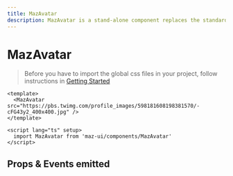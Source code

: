 ```yaml
---
title: MazAvatar
description: MazAvatar is a stand-alone component replaces the standard html button with a beautiful design system. Many options like colors, sizes, disabled state, loading state, includes icons. Support of router-link and nuxt-link
---
```


# MazAvatar

> Before you have to import the global css files in your project, follow instructions in [Getting Started](/maz-ui-3/guide/getting-started.html)

<MazAvatar src="https://pbs.twimg.com/profile_images/598181608198381570/-cFG43y2_400x400.jpg" />

```vue
<template>
  <MazAvatar src="https://pbs.twimg.com/profile_images/598181608198381570/-cFG43y2_400x400.jpg" />
</template>

<script lang="ts" setup>
  import MazAvatar from 'maz-ui/components/MazAvatar'
</script>
```

## Props & Events emitted

<ComponentPropDoc component="MazAvatar" />
